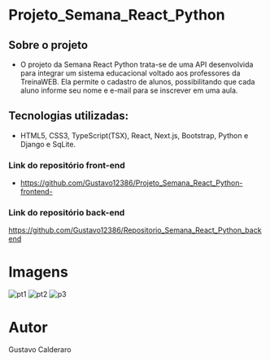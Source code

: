 # Projeto_Semana_React_Python

## Sobre o projeto
- O projeto da Semana React Python trata-se de uma API desenvolvida para integrar um sistema educacional voltado aos professores da TreinaWEB. Ela permite o cadastro de alunos,
possibilitando que cada aluno informe seu nome e e-mail para se inscrever em uma aula.

## Tecnologias utilizadas:
- HTML5, CSS3, TypeScript(TSX), React, Next.js, Bootstrap, Python e Django e SqLite.

### Link do repositório front-end
- https://github.com/Gustavo12386/Projeto_Semana_React_Python-frontend-

### Link do repositório back-end
https://github.com/Gustavo12386/Repositorio_Semana_React_Python_backend

# Imagens
![pt1](https://user-images.githubusercontent.com/81700849/196262513-3436ed91-0219-4c4e-a82b-89209246a72e.PNG)
![pt2](https://user-images.githubusercontent.com/81700849/196262572-2eefc806-042d-4402-b442-4fc85a07db3b.PNG)
![p3](https://user-images.githubusercontent.com/81700849/196262597-0ce0024f-49c7-45ae-8d4f-81355ccebb37.PNG)

# Autor
Gustavo Calderaro 
